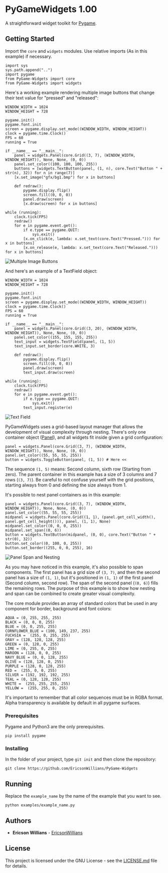 # PyGameWidgets 1.00

A straightforward widget toolkit for [Pygame](https://www.pygame.org).

## Getting Started

Import the `core` and `widgets` modules. Use relative imports (As in this example) if necessary.
```
import sys
sys.path.append("..")
import pygame
from PyGame-Widgets import core
from PyGame-Widgets import widgets
```

Here's a working example rendering multiple image buttons that change their text value for "pressed" and "released":

```
WINDOW_WIDTH = 1024
WINDOW_HEIGHT = 728

pygame.init()
pygame.font.init
screen = pygame.display.set_mode((WINDOW_WIDTH, WINDOW_HEIGHT))
clock = pygame.time.Clock()
FPS = 60
running = True

if __name__ == "__main__":	
    panel = widgets.Panel(core.Grid((3, 7), (WINDOW_WIDTH, WINDOW_HEIGHT)), None, None, (0, 0))
    panel.set_color((100, 100, 100, 255))
    buttons = [widgets.TextButton(panel, (1, n), core.Text("Button " + str(n), 32)) for n in range(7)]
    [x.set_image("gfx/bg1.bmp") for x in buttons]

    def redraw():
        pygame.display.flip()
        screen.fill((0, 0, 0))
        panel.draw(screen)
        [x.draw(screen) for x in buttons]

while (running):
    clock.tick(FPS)
    redraw()
    for e in pygame.event.get():
        if e.type == pygame.QUIT:
            sys.exit()
        [x.on_click(e, lambda: x.set_text(core.Text("Pressed."))) for x in buttons]
        [x.on_release(e, lambda: x.set_text(core.Text("Released."))) for x in buttons]
```

![Multiple Image Buttons](https://image.ibb.co/mAQYMR/Image_Buttons.png)

And here's an example of a TextField object:

```
WINDOW_WIDTH = 1024
WINDOW_HEIGHT = 728

pygame.init()
pygame.font.init
screen = pygame.display.set_mode((WINDOW_WIDTH, WINDOW_HEIGHT))
clock = pygame.time.Clock()
FPS = 60
running = True

if __name__ == "__main__":	
	panel = widgets.Panel(core.Grid((3, 20), (WINDOW_WIDTH, WINDOW_HEIGHT)), None, None, (0, 0))
	panel.set_color((155, 155, 155, 255))
	text_input = widgets.TextField(panel, (1, 5))
	text_input.set_border(core.WHITE, 3)

	def redraw():
		pygame.display.flip()
		screen.fill((0, 0, 0))
		panel.draw(screen)
		text_input.draw(screen)

while (running):
	clock.tick(FPS)
	redraw()
	for e in pygame.event.get():
		if e.type == pygame.QUIT:
			sys.exit()
		text_input.register(e)
```

![Text Field](https://image.ibb.co/hX4A1R/Text_Input.png)

PyGameWidgets uses a grid-based layout manager that allows the development of visual complexity through nesting. There's only one container object ([Panel](https://github.com/EricsonWillians/PyGameWidgets/blob/master/widgets.py#L92)), and all widgets fit inside given a grid configuration:

```
panel = widgets.Panel(core.Grid((3, 7), (WINDOW_WIDTH, WINDOW_HEIGHT)), None, None, (0, 0))
panel.set_color((55, 55, 55, 255))
button = widgets.ToggleButton(panel, (1, 5)) # Here <<
```

The sequence `(1, 5)` means: Second column, sixth row (Starting from zero).  The parent container in this example has a size of 3 columns and 7 rows (`(3, 7)`). Be careful to not confuse yourself with the grid positions, starting always from 0 and defining the size always from 1. 

It's possible to nest panel containers as in this example:

```
panel = widgets.Panel(core.Grid((3, 7), (WINDOW_WIDTH, WINDOW_HEIGHT)), None, None, (0, 0))
panel.set_color((55, 55, 55, 255))
midpanel = widgets.Panel(core.Grid((1, 1), (panel.get_cell_width(), panel.get_cell_height())), panel, (1, 1), None)
midpanel.set_color((0, 0, 0, 255))
midpanel.set_span((0, 6))
button = widgets.TextButton(midpanel, (0, 0), core.Text("Button " + str(0), 32))
button.set_color((0, 100, 0, 255))
button.set_border((255, 0, 0, 255), 16)
```

![Panel Span and Nesting](https://image.ibb.co/k40xFm/Span_and_nesting.png)

As you may have noticed in this example, it's also possible to span components. The first panel has a grid size of `(3, 7)`, and then the second panel has a size of `(1, 1)`, but it's positioned in `(1, 1)` of the first panel (Second column, second row). The span of the second panel (`(0, 6)`) fills the remaining rows. The purpose of this example is to show how nesting and span can be combined to create greater visual complexity.

The core module provides an array of standard colors that be used in any component for border, background and font colors:

```
AQUA = (0, 255, 255, 255)
BLACK = (0, 0, 0, 255)
BLUE = (0, 0, 255, 255)
CORNFLOWER_BLUE = (100, 149, 237, 255)
FUCHSIA =  (255, 0, 255, 255)
GRAY = (128, 128, 128, 255)
GREEN = (0, 128, 0, 255)
LIME = (0, 255, 0, 255)
MAROON = (128, 0, 0, 255)
NAVY_BLUE = (0, 0, 128, 255)
OLIVE = (128, 128, 0, 255)
PURPLE = (128, 0, 128, 255)
RED =  (255, 0, 0, 255)
SILVER = (192, 192, 192, 255)
TEAL = (0, 128, 128, 255)
WHITE =  (255, 255, 255, 255)
YELLOW =  (255, 255, 0, 255)
```

It's important to remember that all color sequences must be in RGBA format. Alpha transparency is available by default in all pygame surfaces.

### Prerequisites

Pygame and Python3 are the only prerequisites. 

`pip install pygame`

### Installing

In the folder of your project, type `git init` and then clone the repository:

`git clone https://github.com/EricsonWillians/PyGame-Widgets`

## Running 

Replace the `example_name` by the name of the example that you want to see.

`python examples/example_name.py`

## Authors

* **Ericson Willians** - [EricsonWillians](https://github.com/EricsonWillians)

## License

This project is licensed under the GNU License - see the [LICENSE.md](LICENSE.md) file for details.
